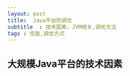 ```yaml
---
layout: post
title:  Java平台的调优
subtitle  : 技术因素，JVM相关,调优方法
tags : 性能,调优方式
---
```


## 大规模Java平台的技术因素


